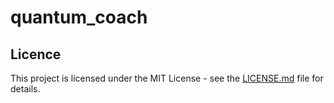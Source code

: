 # quantum_coach

## Licence
This project is licensed under the MIT License - see the [LICENSE.md](LICENSE.md) file for details.